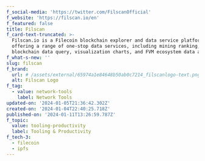 ```yaml
---
f_social-media: 'https://twitter.com/FilscanOfficial'
f_website: 'https://filscan.io/en'
f_featured: false
title: Filscan
f_card-text-truncated: >-
  Filscan.io is a Filecoin blockchain explorer and data service platform,
  offering a range of one-stop data services, including mining ranking,
  blockchain data query, visualization charts, and FVM ecosystem data analysis.
f_what-s-new: ''
slug: filscan
f_brand:
  url: # /assets/external/65974a1e84648b50ab0c7214_filscanlogo-text.png
  alt: Filscan Logo
f_tag:
  - value: network-tools
    label: Network Tools
updated-on: '2024-01-05T21:36:42.302Z'
created-on: '2024-01-04T22:40:25.718Z'
published-on: '2024-01-11T13:26:59.787Z'
f_topic:
  value: tooling-productivity
  label: Tooling & Productivity
f_tech-3:
  - filecoin
  - ipfs
---
```



